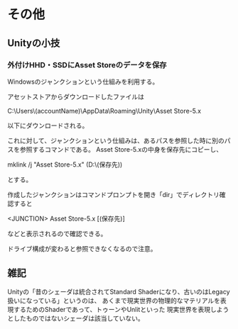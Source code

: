 # その他

## Unityの小技

### 外付けHHD・SSDにAsset Storeのデータを保存

Windowsのジャンクションという仕組みを利用する。

アセットストアからダウンロードしたファイルは

C:\\Users\\(accountName)\\AppData\\Roaming\\Unity\\Asset Store-5.x

以下にダウンロードされる。

これに対して、ジャンクションという仕組みは、あるパスを参照した時に別のパスを参照するコマンドである。
Asset Store-5.xの中身を保存先にコピーし、

mklink /j "Asset Store-5.x" (D:\\(保存先))

とする。

作成したジャンクションはコマンドプロンプトを開き「dir」でディレクトリ確認すると

\<JUNCTION\>     Asset Store-5.x [(保存先)]

などと表示されるので確認できる。

ドライブ構成が変わると参照できなくなるので注意。

## 雑記

Unityの「昔のシェーダは統合されてStandard Shaderになり、古いのはLegacy扱いになっている」というのは、
あくまで現実世界の物理的なマテリアルを表現するためのShaderであって、トゥーンやUnlitといった
現実世界を表現しようとしたものではないシェーダは該当していない。

